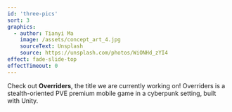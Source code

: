 ```yaml
---
id: 'three-pics'
sort: 3
graphics:
  - author: Tianyi Ma
    image: /assets/concept_art_4.jpg
    sourceText: Unsplash
    source: https://unsplash.com/photos/WiONHd_zYI4
effect: fade-slide-top
effectTimeout: 0
---
```


Check out **Overriders**, the title we are currently working on! Overriders is a stealth-oriented PVE premium mobile game in a cyberpunk setting, built with Unity.
